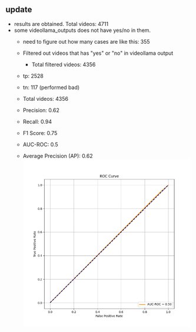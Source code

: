 ## update

- results are obtained. Total videos: 4711
- some videollama_outputs does not have yes/no in them.
  - need to figure out how many cases are like this: 355
  - Filtered out videos that has "yes" or "no" in videollama output
    - Total filtered videos: 4356

  - tp: 2528
  - tn: 117 (performed bad)
  - Total videos: 4356
  - Precision: 0.62
  - Recall: 0.94
  - F1 Score: 0.75
  - AUC-ROC: 0.5
  - Average Precision (AP): 0.62
    ![Alt text](results/prompt1/roc_curve.png)